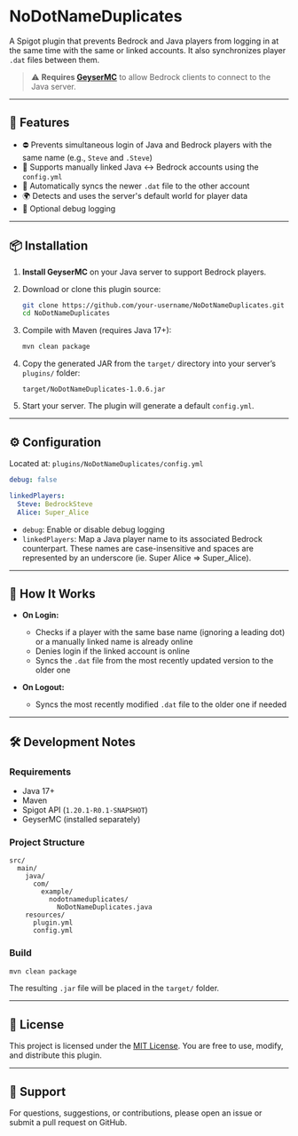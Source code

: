 # NoDotNameDuplicates

A Spigot plugin that prevents Bedrock and Java players from logging in at the same time with the same or linked accounts. It also synchronizes player `.dat` files between them.

> ⚠️ **Requires [GeyserMC](https://geysermc.org/)** to allow Bedrock clients to connect to the Java server.

---

## 🔧 Features

- ⛔ Prevents simultaneous login of Java and Bedrock players with the same name (e.g., `Steve` and `.Steve`)
- 🔗 Supports manually linked Java ↔ Bedrock accounts using the `config.yml`
- 🔁 Automatically syncs the newer `.dat` file to the other account
- 🌍 Detects and uses the server's default world for player data
- 🐞 Optional debug logging

---

## 📦 Installation

1. **Install GeyserMC** on your Java server to support Bedrock players.
2. Download or clone this plugin source:

   ```bash
   git clone https://github.com/your-username/NoDotNameDuplicates.git
   cd NoDotNameDuplicates
   ```

3. Compile with Maven (requires Java 17+):

   ```bash
   mvn clean package
   ```

4. Copy the generated JAR from the `target/` directory into your server’s `plugins/` folder:

   ```
   target/NoDotNameDuplicates-1.0.6.jar
   ```

5. Start your server. The plugin will generate a default `config.yml`.

---

## ⚙️ Configuration

Located at: `plugins/NoDotNameDuplicates/config.yml`

```yaml
debug: false

linkedPlayers:
  Steve: BedrockSteve
  Alice: Super_Alice
```

- `debug`: Enable or disable debug logging
- `linkedPlayers`: Map a Java player name to its associated Bedrock counterpart. These names are case-insensitive and spaces are represented by an underscore (ie. Super Alice => Super_Alice).
---

## 🧠 How It Works

- **On Login:**
  - Checks if a player with the same base name (ignoring a leading dot) or a manually linked name is already online
  - Denies login if the linked account is online
  - Syncs the `.dat` file from the most recently updated version to the older one

- **On Logout:**
  - Syncs the most recently modified `.dat` file to the older one if needed

---

## 🛠 Development Notes

### Requirements

- Java 17+
- Maven
- Spigot API (`1.20.1-R0.1-SNAPSHOT`)
- GeyserMC (installed separately)

### Project Structure

```
src/
  main/
    java/
      com/
        example/
          nodotnameduplicates/
            NoDotNameDuplicates.java
    resources/
      plugin.yml
      config.yml
```

### Build

```bash
mvn clean package
```

The resulting `.jar` file will be placed in the `target/` folder.

---

## 📜 License

This project is licensed under the [MIT License](LICENSE). You are free to use, modify, and distribute this plugin.

---

## 🙋 Support

For questions, suggestions, or contributions, please open an issue or submit a pull request on GitHub.
